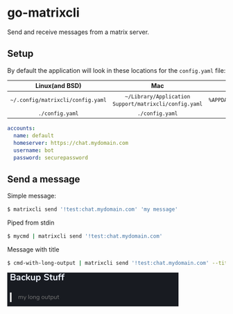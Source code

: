 # go-matrixcli
Send and receive messages from a matrix server.

## Setup 

By default the application will look in these locations for the `config.yaml` file:

| Linux(and BSD) | Mac | Windows |
| :---: | :---: | :---: |
| `~/.config/matrixcli/config.yaml` | `~/Library/Application Support/matrixcli/config.yaml` | `%APPDATA%\matrixcli\config.yaml` |
| `./config.yaml`       | `./config.yaml`                           | `.\config.yaml`       |

```yaml
accounts:
  name: default
  homeserver: https://chat.mydomain.com
  username: bot
  password: securepassword
```

## Send a message

Simple message:
```sh
$ matrixcli send '!test:chat.mydomain.com' 'my message'
```

Piped from stdin
```sh
$ mycmd | matrixcli send '!test:chat.mydomain.com'
```

Message with title
```sh
$ cmd-with-long-output | matrixcli send '!test:chat.mydomain.com' --title 'Some job task'
```

![Rich Text](.images/rich_text.png)

